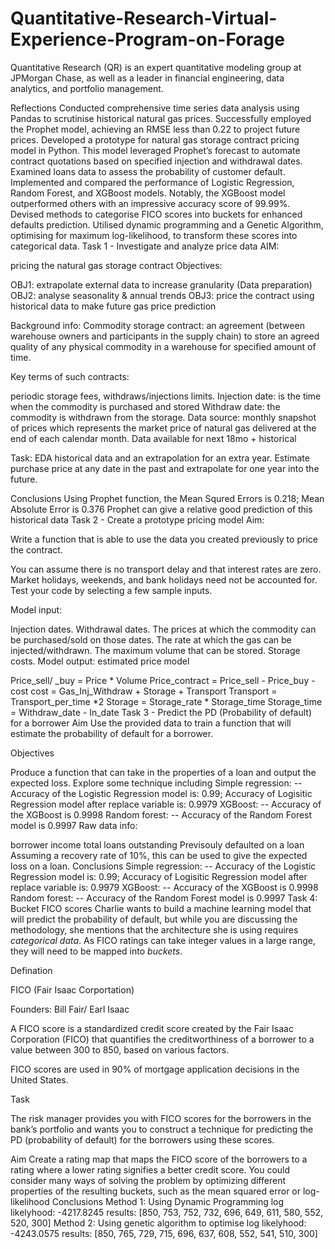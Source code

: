 # Quantitative-Research-Virtual-Experience-Program-on-Forage
Quantitative Research (QR) is an expert quantitative modeling group at JPMorgan Chase, as well as a leader in financial engineering, data analytics, and portfolio management.

Reflections
Conducted comprehensive time series data analysis using Pandas to scrutinise historical natural gas prices. Successfully employed the Prophet model, achieving an RMSE less than 0.22 to project future prices.
Developed a prototype for natural gas storage contract pricing model in Python. This model leveraged Prophet’s forecast to automate contract quotations based on specified injection and withdrawal dates.
Examined loans data to assess the probability of customer default. Implemented and compared the performance of Logistic Regression, Random Forest, and XGBoost models. Notably, the XGBoost model outperformed others with an impressive accuracy score of 99.99%.
Devised methods to categorise FICO scores into buckets for enhanced defaults prediction. Utilised dynamic programming and a Genetic Algorithm, optimising for maximum log-likelihood, to transform these scores into categorical data.
Task 1 - Investigate and analyze price data
AIM:

pricing the natural gas storage contract Objectives:

OBJ1: extrapolate external data to increase granularity (Data preparation) OBJ2: analyse seasonality & annual trends OBJ3: price the contract using historical data to make future gas price prediction

Background info: Commodity storage contract: an agreement (between warehouse owners and participants in the supply chain) to store an agreed quality of any physical commodity in a warehouse for specified amount of time.

Key terms of such contracts:

periodic storage fees, withdraws/injections limits.
Injection date: is the time when the commodity is purchased and stored
Withdraw date: the commodity is withdrawn from the storage.
Data source: monthly snapshot of prices which represents the market price of natural gas delivered at the end of each calendar month. Data available for next 18mo + historical

Task: EDA historical data and an extrapolation for an extra year. Estimate purchase price at any date in the past and extrapolate for one year into the future.

Conclusions
Using Prophet function, the Mean Squred Errors is 0.218;
Mean Absolute Error is 0.376
Prophet can give a relative good prediction of this historical data
Task 2 - Create a prototype pricing model
Aim:

Write a function that is able to use the data you created previously to price the contract.

You can assume there is no transport delay and that interest rates are zero. Market holidays, weekends, and bank holidays need not be accounted for. Test your code by selecting a few sample inputs.

Model input:

Injection dates.
Withdrawal dates.
The prices at which the commodity can be purchased/sold on those dates.
The rate at which the gas can be injected/withdrawn.
The maximum volume that can be stored.
Storage costs.
Model output: estimated price model

Price_sell/ _buy = Price * Volume
Price_contract = Price_sell - Price_buy - cost
cost = Gas_Inj_Withdraw + Storage + Transport
Transport = Transport_per_time *2
Storage = Storage_rate * Storage_time
Storage_time = Withdraw_date - In_date
Task 3 - Predict the PD (Probability of default) for a borrower
Aim Use the provided data to train a function that will estimate the probability of default for a borrower.

Objectives

Produce a function that can take in the properties of a loan and output the expected loss.
Explore some technique including
Simple regression: -- Accuracy of the Logistic Regression model is: 0.99; Accuracy of Logisitic Regression model after replace variable is: 0.9979
XGBoost: -- Accuracy of the XGBoost is 0.9998
Random forest: -- Accuracy of the Random Forest model is 0.9997
Raw data info:

borrower
income
total loans outstanding
Previsouly defaulted on a loan
Assuming a recovery rate of 10%, this can be used to give the expected loss on a loan.
Conclusions
Simple regression: -- Accuracy of the Logistic Regression model is: 0.99; Accuracy of Logisitic Regression model after replace variable is: 0.9979
XGBoost: -- Accuracy of the XGBoost is 0.9998
Random forest: -- Accuracy of the Random Forest model is 0.9997
Task 4: Bucket FICO scores
Charlie wants to build a machine learning model that will predict the probability of default, but while you are discussing the methodology, she mentions that the architecture she is using requires *categorical data*. As FICO ratings can take integer values in a large range, they will need to be mapped into *buckets*.

Defination

FICO (Fair Isaac Corportation)

Founders: Bill Fair/ Earl Isaac

A FICO score is a standardized credit score created by the Fair Isaac Corporation (FICO) that quantifies the creditworthiness of a borrower to a value between 300 to 850, based on various factors.

FICO scores are used in 90% of mortgage application decisions in the United States.

Task

The risk manager provides you with FICO scores for the borrowers in the bank’s portfolio and wants you to construct a technique for predicting the PD (probability of default) for the borrowers using these scores.

Aim
Create a rating map that maps the FICO score of the borrowers to a rating where a lower rating signifies a better credit score.
You could consider many ways of solving the problem by optimizing different properties of the resulting buckets, such as the mean squared error or log-likelihood
Conclusions
Method 1: Using Dynamic Programming
log likelyhood: -4217.8245
results: [850, 753, 752, 732, 696, 649, 611, 580, 552, 520, 300]
Method 2: Using genetic algorithm to optimise
log likelyhood: -4243.0575
results: [850, 765, 729, 715, 696, 637, 608, 552, 541, 510, 300]

